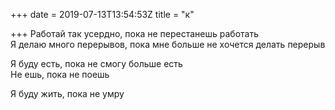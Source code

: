 +++
date = 2019-07-13T13:54:53Z
title = "к"

+++ 
Работай так усердно, пока не перестанешь работать     
Я делаю много перерывов, пока мне больше не хочется делать перерыв   
   
Я буду есть, пока не смогу больше есть   
Не ешь, пока не поешь   
   
Я буду жить, пока не умру  